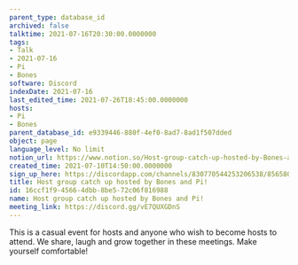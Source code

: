 ```yaml
---
parent_type: database_id
archived: false
talktime: 2021-07-16T20:30:00.0000000
tags:
- Talk
- 2021-07-16
- Pi
- Bones
software: Discord
indexDate: 2021-07-16
last_edited_time: 2021-07-26T18:45:00.0000000
hosts:
- Pi
- Bones
parent_database_id: e9339446-880f-4ef0-8ad7-8ad1f507dded
object: page
language_level: No limit
notion_url: https://www.notion.so/Host-group-catch-up-hosted-by-Bones-and-Pi-16ccf1f945664dbb8be572c06f816988
created_time: 2021-07-10T14:50:00.0000000
sign_up_here: https://discordapp.com/channels/830770544253206538/856580095464046620/863309109738078228
title: Host group catch up hosted by Bones and Pi!
id: 16ccf1f9-4566-4dbb-8be5-72c06f816988
name: Host group catch up hosted by Bones and Pi!
meeting_link: https://discord.gg/vE7QUXGDnS
---
```


This is a casual event for hosts and anyone who wish to become hosts to attend.  We share, laugh and grow together in these meetings.  Make yourself comfortable!






